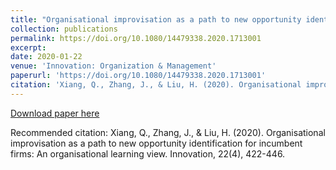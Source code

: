 ```yaml
---
title: "Organisational improvisation as a path to new opportunity identification for incumbent firms: an organisational learning view."
collection: publications
permalink: https://doi.org/10.1080/14479338.2020.1713001
excerpt: 
date: 2020-01-22
venue: 'Innovation: Organization & Management'
paperurl: 'https://doi.org/10.1080/14479338.2020.1713001'
citation: 'Xiang, Q., Zhang, J., & Liu, H. (2020). Organisational improvisation as a path to new opportunity identification for incumbent firms: An organisational learning view. Innovation, 22(4), 422-446.'
---
```



[Download paper here](http://academicpages.github.io/files/Organisational_improvisation_as_a_path_to_new_opportunity_identification.pdf.pdf)

Recommended citation: Xiang, Q., Zhang, J., & Liu, H. (2020). Organisational improvisation as a path to new opportunity identification for incumbent firms: An organisational learning view. Innovation, 22(4), 422-446.
